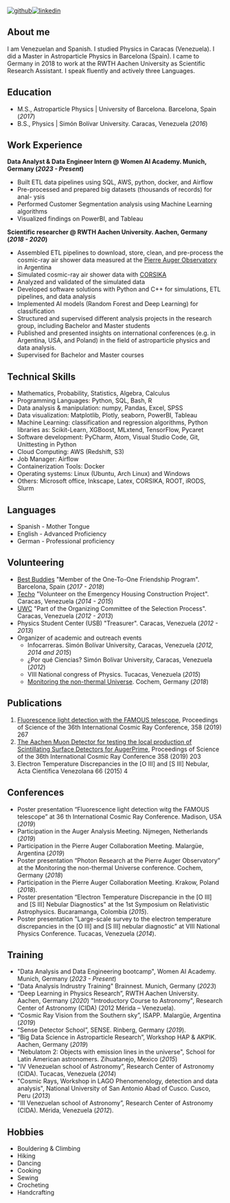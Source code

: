 [![github](https://cloud.githubusercontent.com/assets/17016297/18839843/0e06a67a-83d2-11e6-993a-b35a182500e0.png)][1][![linkedin](https://cloud.githubusercontent.com/assets/17016297/18839848/0fc7e74e-83d2-11e6-8c6a-277fc9d6e067.png)][2]

[1]: https://github.com/adriannaluz/data-analysis_portfolio
[2]: https://www.linkedin.com/in/adriannagarciavegas/

## About me
I am Venezuelan and Spanish. I studied Physics in Caracas (Venezuela). I did a Master in Astroparticle Physics in Barcelona (Spain). I came to Germany in 2018 to work at the RWTH Aachen University as Scientific Research Assistant. I speak fluently and actively three Languages.

## Education
- M.S., Astroparticle Physics	| University of Barcelona. Barcelona, Spain (_2017_)	 			        		
- B.S., Physics | Simón Bolívar University. Caracas, Venezuela (_2016_)

## Work Experience
**Data Analyst & Data Engineer Intern @ Women AI Academy. Munich, Germany (_2023 - Present_)**
- Built ETL data pipelines using SQL, AWS, python, docker, and Airflow
- Pre-processed and prepared big datasets (thousands of records) for anal-
ysis
- Performed Customer Segmentation analysis using Machine Learning
algorithms
- Visualized findings on PowerBI, and Tableau

**Scientific researcher @ RWTH Aachen University. Aachen, Germany (_2018 - 2020_)**
- Assembled ETL pipelines to download, store, clean, and pre-process the cosmic-ray
air shower data measured at the [Pierre Auger Observatory](https://www.auger.org/) in Argentina
- Simulated cosmic-ray air shower data with [CORSIKA](https://www.iap.kit.edu/corsika/)
- Analyzed and validated of the simulated data
- Developed software solutions with Python and C++ for simulations, ETL pipelines, and data analysis
- Implemented AI models (Random Forest and Deep Learning) for classification
- Structured and supervised different analysis projects in the research group,
including Bachelor and Master students
- Published and presented insights on international conferences (e.g. in Argentina, USA, and Poland) in the field of astroparticle physics and data analysis.
- Supervised for Bachelor and Master courses

## Technical Skills
- Mathematics, Probability, Statistics, Algebra, Calculus
- Programming Languages: Python, SQL, Bash, R
- Data analysis & manipulation: numpy, Pandas, Excel, SPSS
- Data visualization: Matplotlib, Plotly, seaborn, PowerBI, Tableau
- Machine Learning: classification and regression algorithms, Python libraries as:
Scikit-Learn, XGBoost, MLxtend, TensorFlow, Pycaret
- Software development: PyCharm, Atom, Visual Studio Code, Git, Unittesting in Python
- Cloud Computing: AWS (Redshift, S3)
- Job Manager: Airflow
- Containerization Tools: Docker
- Operating systems: Linux (Ubuntu, Arch Linux) and Windows
- Others: Microsoft office, Inkscape, Latex, CORSIKA, ROOT, iRODS, Slurm

## Languages
- Spanish - Mother Tongue
- English - Advanced Proficiency
- German - Professional proficiency

## Volunteering
- [Best Buddies](https://bestbuddies.es/) "Member of the One-To-One Friendship Program". Barcelona, Spain (_2017 - 2018_)
- [Techo](https://venezuela.techo.org/) "Volunteer on the Emergency Housing
Construction Project". Caracas, Venezuela (_2014 - 2015_)
- [UWC](https://www.ven.uwc.org/) "Part of the Organizing Committee of
the Selection Process". Caracas, Venezuela (_2012 - 2013_)
- Physics Student Center (USB) "Treasurer". Caracas, Venezuela (_2012 - 2013_)
- Organizer of academic and outreach events
  -  Infocarreras. Simón Bolívar University, Caracas, Venezuela (_2012, 2014 and 2015_)
  -  ¿Por qué Ciencias? Simón Bolívar University, Caracas, Venezuela (_2012_)
  -  VIII National congress of Physics. Tucacas, Venezuela (_2015_)
  -  [Monitoring the non-thermal Universe](https://indico.scc.kit.edu/event/390/overview). Cochem, Germany (_2018_)

## Publications
1. [Fluorescence light detection with the FAMOUS telescope](https://pos.sissa.it/358/267/), Proceedings of Science of the 36th International Cosmic Ray Conference, 358 (2019) 267
2. [The Aachen Muon Detector for testing the local production of Scintillating Surface
Detectors for AugerPrime](https://pos.sissa.it/358/203/), Proceedings of Science of the 36th International Cosmic Ray Conference 358 (2019) 203
3. Electron Temperature Discrepancies in the [O III] and [S III] Nebular, Acta Científica
Venezolana 66 (2015) 4

## Conferences
- Poster presentation “Fluorescence light detection witg the FAMOUS telescope” at 36 th International Cosmic Ray Conference. Madison, USA (_2019_)
- Participation in the Auger Analysis Meeting. Nijmegen, Netherlands (_2019_)
- Participation in the Pierre Auger Collaboration Meeting. Malargüe, Argentina (_2019_)
- Poster presentation “Photon Research at the Pierre Auger Observatory” at the Monitoring the non-thermal Universe conference. Cochem, Germany (_2018_)
- Participation in the Pierre Auger Collaboration Meeting. Krakow, Poland (_2018_).
- Poster presentation “Electron Temperature Discrepancie in the [O III] and [S III] Nebular Diagnostics" at the 1st Symposium on Relativistic Astrophysics. Bucaramanga, Colombia (_2015_).
- Poster presentation "Large-scale survey to the electron temperature discrepancies in the [O III] and [S III] nebular diagnostic” at VIII National Physics Conference. Tucacas, Venezuela (_2014_).

## Training
- "Data Analysis and Data Engineering bootcamp", Women AI Academy. Munich, Germany (_2023 - Present_)
- "Data Analysis Indrustry Training" Brainnest. Munich, Germany (_2023_)
- “Deep Learning in Physics Research”, RWTH Aachen University. Aachen, Germany (_2020_)
"Introductory Course to Astronomy", Research Center of Astronomy (CIDA) (2012 Mérida – Venezuela).
- “Cosmic Ray Vision from the Southern sky”, ISAPP. Malargüe, Argentina (_2019_)
- “Sense Detector School”, SENSE. Rinberg, Germany (_2019_).
- “Big Data Science in Astroparticle Research”, Workshop HAP & AKPIK. Aachen, Germany (_2019_)
- "Nebulatom 2: Objects with emission lines in the universe", School for Latin American astronomers. Zihuatanejo, Mexico (_2015_)
- "IV Venezuelan school of Astronomy”, Research Center of Astronomy (CIDA). Tucacas, Venezuela (_2014_)
- "Cosmic Rays, Workshop in LAGO Phenomenology, detection and data analysis", National University of San Antonio Abad of Cusco. Cusco, Peru (_2013_)
- "III Venezuelan school of Astronomy”, Research Center of Astronomy (CIDA). Mérida, Venezuela (_2012_).


## Hobbies
- Bouldering & Climbing
- Hiking
- Dancing
- Cooking
- Sewing
- Crocheting
- Handcrafting
